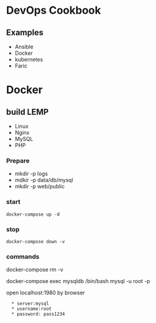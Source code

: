 # DevOps Cookbook

## Examples
* Ansible
* Docker
* kubernetes
* Faric


# Docker

## build LEMP
* Linux
* Nginx
* MySQL
* PHP

### Prepare

* mkdir -p logs
* mdkir -p data/db/mysql
* mkdir -p web/public

### start
```
docker-compose up -d
```
### stop
```
docker-compose down -v
```

### commands

docker-compose rm -v

docker-compose exec mysqldb /bin/bash
	mysql -u root -p

open localhost:1980 by browser

```
  * server:mysql
  * username:root
  * password: pass1234
```
